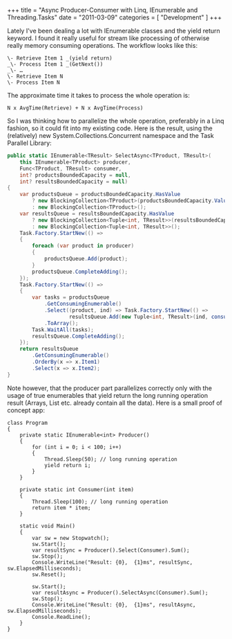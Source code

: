 +++
title = "Async Producer-Consumer with Linq, IEnumerable<T> and Threading.Tasks"
date = "2011-03-09"
categories = [ "Development" ]
+++

Lately I've been dealing a lot with IEnumerable<T> classes and the yield
return keyword. I found it really useful for stream like processing of
otherwise really memory consuming operations. The workflow looks like this:

```
\- Retrieve Item 1 _(yield return)
_\- Process Item 1 _(GetNext())
_\- …
\- Retrieve Item N
\- Process Item N
```

The approximate time it takes to process the whole operation is:

```
N x AvgTime(Retrieve) + N x AvgTime(Process)
```

So I was thinking how to parallelize the whole operation, preferably in a Linq
fashion, so it could fit into my existing code. Here is the result, using the
(relatively) new System.Collections.Concurrent namespace and the Task Parallel
Library:

```csharp
public static IEnumerable<TResult> SelectAsync<TProduct, TResult>(
    this IEnumerable<TProduct> producer,
    Func<TProduct, TResult> consumer,
    int? productsBoundedCapacity = null,
    int? resultsBoundedCapacity = null)
{
    var productsQueue = productsBoundedCapacity.HasValue
        ? new BlockingCollection<TProduct>(productsBoundedCapacity.Value)
        : new BlockingCollection<TProduct>();
    var resultsQueue = resultsBoundedCapacity.HasValue
        ? new BlockingCollection<Tuple<int, TResult>>(resultsBoundedCapacity.Value)
        : new BlockingCollection<Tuple<int, TResult>>();
    Task.Factory.StartNew(() =>
    {
        foreach (var product in producer)
        {
            productsQueue.Add(product);
        }
        productsQueue.CompleteAdding();
    });
    Task.Factory.StartNew(() =>
    {
        var tasks = productsQueue
            .GetConsumingEnumerable()
            .Select((product, ind) => Task.Factory.StartNew(() =>
                    resultsQueue.Add(new Tuple<int, TResult>(ind, consumer(product)))))
            .ToArray();
        Task.WaitAll(tasks);
        resultsQueue.CompleteAdding();
    });
    return resultsQueue
        .GetConsumingEnumerable()
        .OrderBy(x => x.Item1)
        .Select(x => x.Item2);
}
```

Note however, that the producer part parallelizes correctly only with the
usage of true enumerables that yield return the long running operation result
(Arrays, List etc. already contain all the data). Here is a small proof of
concept app:

```
class Program
{
    private static IEnumerable<int> Producer()
    {
        for (int i = 0; i < 100; i++)
        {
            Thread.Sleep(50); // long running operation
            yield return i;
        }
    }

    private static int Consumer(int item)
    {
        Thread.Sleep(100); // long running operation
        return item * item;
    }

    static void Main()
    {
        var sw = new Stopwatch();
        sw.Start();
        var resultSync = Producer().Select(Consumer).Sum();
        sw.Stop();
        Console.WriteLine("Result: {0},  {1}ms", resultSync, sw.ElapsedMilliseconds);
        sw.Reset();

        sw.Start();
        var resultAsync = Producer().SelectAsync(Consumer).Sum();
        sw.Stop();
        Console.WriteLine("Result: {0},  {1}ms", resultAsync, sw.ElapsedMilliseconds);
        Console.ReadLine();
    }
}
```
